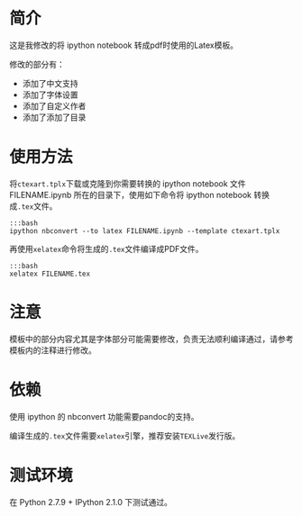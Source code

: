 # 简介

这是我修改的将 ipython notebook 转成pdf时使用的Latex模板。

修改的部分有：

- 添加了中文支持
- 添加了字体设置
- 添加了自定义作者
- 添加了添加了目录

# 使用方法

将`ctexart.tplx`下载或克隆到你需要转换的 ipython notebook 文件 FILENAME.ipynb 所在的目录下，使用如下命令将 ipython notebook 转换成`.tex`文件。

    :::bash
    ipython nbconvert --to latex FILENAME.ipynb --template ctexart.tplx

再使用`xelatex`命令将生成的`.tex`文件编译成PDF文件。

    :::bash
    xelatex FILENAME.tex

# 注意

模板中的部分内容尤其是字体部分可能需要修改，负责无法顺利编译通过，请参考模板内的注释进行修改。

# 依赖

使用 ipython 的 nbconvert 功能需要pandoc的支持。

编译生成的`.tex`文件需要`xelatex`引擎，推荐安装`TEXLive`发行版。

# 测试环境

在 Python 2.7.9 + IPython 2.1.0 下测试通过。
